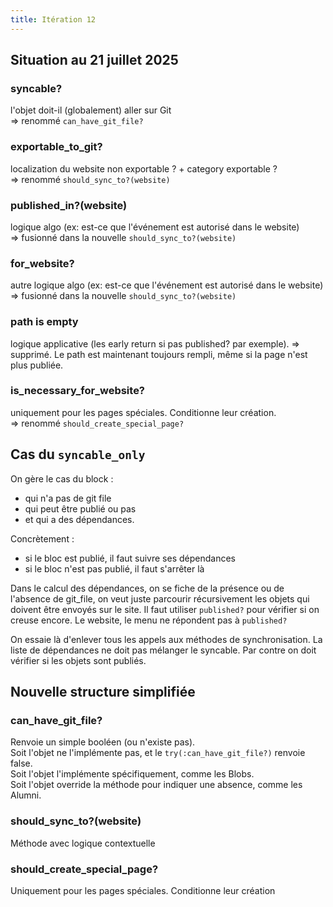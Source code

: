 ```yaml
---
title: Itération 12
---
```


## Situation au 21 juillet 2025

### syncable?
l'objet doit-il (globalement) aller sur Git  
=> renommé `can_have_git_file?`

### exportable_to_git?
localization du website non exportable ? + category exportable ?  
=> renommé `should_sync_to?(website)`

### published_in?(website)
logique algo (ex: est-ce que l'événement est autorisé dans le website)  
=> fusionné dans la nouvelle `should_sync_to?(website)`

### for_website? 
autre logique algo (ex: est-ce que l'événement est autorisé dans le website) 
=> fusionné dans la nouvelle `should_sync_to?(website)`

### path is empty 
logique applicative (les early return si pas published? par exemple). 
=> supprimé. Le path est maintenant toujours rempli, même si la page n'est plus publiée.

### is_necessary_for_website? 
uniquement pour les pages spéciales. Conditionne leur création.  
=> renommé `should_create_special_page?`

## Cas du `syncable_only`

On gère le cas du block :
- qui n'a pas de git file
- qui peut être publié ou pas
- et qui a des dépendances.


Concrètement : 
- si le bloc est publié, il faut suivre ses dépendances
- si le bloc n'est pas publié, il faut s'arrêter là


Dans le calcul des dépendances, on se fiche de la présence ou de l'absence de git_file, on veut juste parcourir récursivement les objets qui doivent être envoyés sur le site.
Il faut utiliser `published?` pour vérifier si on creuse encore.
Le website, le menu ne répondent pas à `published?`

On essaie là d'enlever tous les appels aux méthodes de synchronisation. La liste de dépendances ne doit pas mélanger le syncable. Par contre on doit vérifier si les objets sont publiés.


## Nouvelle structure simplifiée

### can_have_git_file?
Renvoie un simple booléen (ou n'existe pas).  
Soit l'objet ne l'implémente pas, et le `try(:can_have_git_file?)` renvoie false.  
Soit l'objet l'implémente spécifiquement, comme les Blobs.  
Soit l'objet override la méthode pour indiquer une absence, comme les Alumni.

### should_sync_to?(website) 
Méthode avec logique contextuelle

### should_create_special_page? 
Uniquement pour les pages spéciales. Conditionne leur création